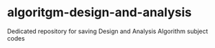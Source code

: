 # algoritgm-design-and-analysis
Dedicated repository for saving Design and Analysis Algorithm subject codes
